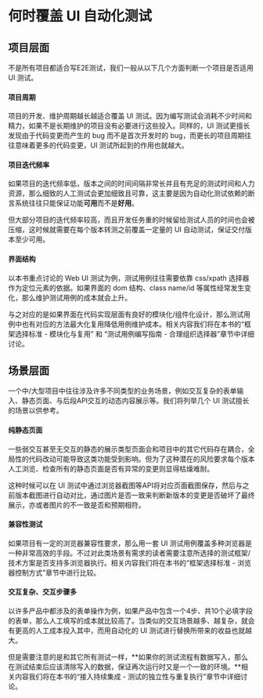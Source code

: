 # 何时覆盖 UI 自动化测试

## 项目层面

不是所有项目都适合写E2E测试，我们一般从以下几个方面判断一个项目是否适用 UI 测试。

#### 项目周期

项目的开发、维护周期越长越适合覆盖 UI 测试。因为编写测试会消耗不少时间和精力，如果不是长期维护的项目没有必要进行这些投入。同样的，UI 测试更擅长发现由于代码变更而产生的 bug 而不是首次开发时的 bug，而更长的项目周期往往意味着更多的代码变更，UI 测试所起到的作用也就越大。

#### 项目迭代频率

如果项目的迭代频率低，版本之间的时间间隔非常长并且有充足的测试时间和人力资源，那么细致的人工测试会更加细致且可靠，这主要是因为自动化测试依赖的断言系统往往只能保证功能**可用**而不是**好用**。

但大部分项目的迭代频率较高，而且开发任务重的时候留给测试人员的时间也会被压缩，这时候就需要在每个版本转测之前覆盖一定量的 UI 自动测试，保证交付版本至少可用。

#### 界面结构

以本书重点讨论的 Web UI 测试为例，测试用例往往需要依靠 css/xpath 选择器作为定位元素的依据。如果界面的 dom 结构、class name/id 等属性经常发生变化，那么维护测试用例的成本就会上升。

与之对应的是如果界面在代码实现层面有良好的模块化/组件化设计，那么测试用例中也有对应的方法最大化复用降低用例维护成本。相关内容我们将在本书的“框架选择标准 - 模块化与复用” 和 “测试用例编写指南 - 合理组织选择器”章节中详细讨论。

## 场景层面

一个中/大型项目中往往涉及许多不同类型的业务场景，例如交互复杂的表单输入、静态页面、与后段API交互的动态内容展示等。我们将列举几个 UI 测试擅长的场景以供参考。

#### 纯静态页面

一些弱交互甚至无交互的静态的展示类型页面会和项目中的其它代码存在耦合，全局性的代码改动可能导致这类功能受到影响。但为了这种潜在的风险要求每个版本人工浏览、检查所有的静态页面是否有异常的变更则显得枯燥难耐。

这种时候可以在 UI 测试中通过浏览器截图等API将对应页面截图保存，然后与之前版本截图进行自动对比，通过图片是否一致来判断新版本的变更是否破坏了最终展示，亦或者图片的不一致是否和预期相符。

#### 兼容性测试

如果项目有一定的浏览器兼容性要求，那么用一套 UI 测试用例覆盖多种浏览器是一种非常高效的手段。不过对此类场景有需求的读者需要注意所选择的测试框架/技术方案是否支持多浏览器执行。相关内容我们将在本书的“框架选择标准 - 浏览器控制方式”章节中进行比较。

#### 交互复杂、交互步骤多

以许多产品中都涉及的表单操作为例，如果产品中包含一个4步、共10个必填字段的表单，那么人工填写的成本就比较高了。当类似的交互场景越多、越复杂，就会有更高的人工成本投入其中，而用自动化的 UI 测试进行替换所带来的收益也就越大。

但是需要注意的是和其它所有测试一样，**如果你的测试流程有数据写入，那么在测试结束后应该清除写入的数据，保证再次运行时又是一个一致的环境。**相关内容我们将在本书的“接入持续集成 - 测试的独立性与重复执行”章节中详细讨论。

